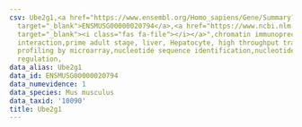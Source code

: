 ```yaml
---
csv: Ube2g1,<a href="https://www.ensembl.org/Homo_sapiens/Gene/Summary?db=core;g=ENSMUSG00000020794"
  target="_blank">ENSMUSG00000020794</a>,<a href="https://www.ncbi.nlm.nih.gov/pubmed/23834426"
  target="_blank"><i class="fas fa-file"></i></a>",chromatin immunoprecipitation assay,direct
  interaction,prime adult stage, liver, Hepatocyte, high throughput transcription
  profiling by microarray,nucleotide sequence identification,nucleotide sequence identification,transcriptional
  regulation,
data_alias: Ube2g1
data_id: ENSMUSG00000020794
data_numevidence: 1
data_species: Mus musculus
data_taxid: '10090'
title: Ube2g1
---
```

